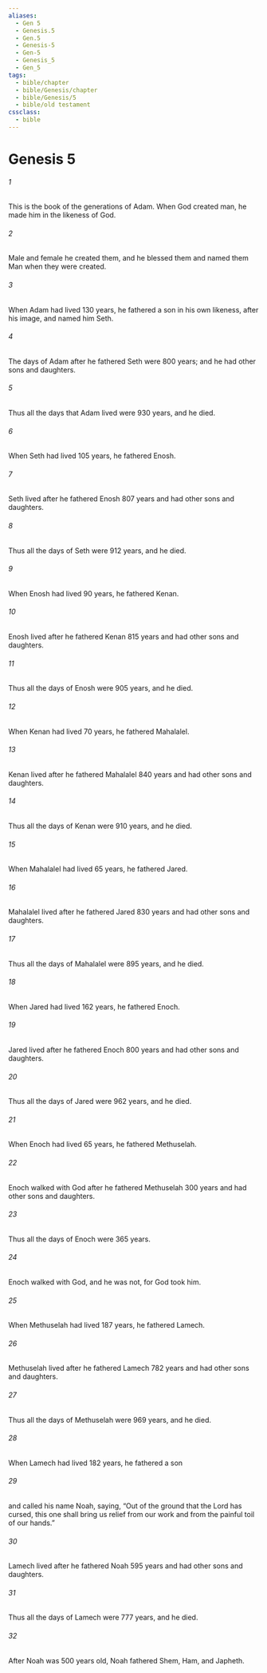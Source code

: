 ```yaml
---
aliases:
  - Gen 5
  - Genesis.5
  - Gen.5
  - Genesis-5
  - Gen-5
  - Genesis_5
  - Gen_5
tags:
  - bible/chapter
  - bible/Genesis/chapter
  - bible/Genesis/5
  - bible/old testament
cssclass:
  - bible
---
```


# Genesis 5

###### 1
This is the book of the generations of Adam. When God created man, he made him in the likeness of God.
###### 2
Male and female he created them, and he blessed them and named them Man when they were created.
###### 3
When Adam had lived 130 years, he fathered a son in his own likeness, after his image, and named him Seth.
###### 4
The days of Adam after he fathered Seth were 800 years; and he had other sons and daughters.
###### 5
Thus all the days that Adam lived were 930 years, and he died.
###### 6
When Seth had lived 105 years, he fathered Enosh.
###### 7
Seth lived after he fathered Enosh 807 years and had other sons and daughters.
###### 8
Thus all the days of Seth were 912 years, and he died.
###### 9
When Enosh had lived 90 years, he fathered Kenan.
###### 10
Enosh lived after he fathered Kenan 815 years and had other sons and daughters.
###### 11
Thus all the days of Enosh were 905 years, and he died.
###### 12
When Kenan had lived 70 years, he fathered Mahalalel.
###### 13
Kenan lived after he fathered Mahalalel 840 years and had other sons and daughters.
###### 14
Thus all the days of Kenan were 910 years, and he died.
###### 15
When Mahalalel had lived 65 years, he fathered Jared.
###### 16
Mahalalel lived after he fathered Jared 830 years and had other sons and daughters.
###### 17
Thus all the days of Mahalalel were 895 years, and he died.
###### 18
When Jared had lived 162 years, he fathered Enoch.
###### 19
Jared lived after he fathered Enoch 800 years and had other sons and daughters.
###### 20
Thus all the days of Jared were 962 years, and he died.
###### 21
When Enoch had lived 65 years, he fathered Methuselah.
###### 22
Enoch walked with God after he fathered Methuselah 300 years and had other sons and daughters.
###### 23
Thus all the days of Enoch were 365 years.
###### 24
Enoch walked with God, and he was not,  for God took him.
###### 25
When Methuselah had lived 187 years, he fathered Lamech.
###### 26
Methuselah lived after he fathered Lamech 782 years and had other sons and daughters.
###### 27
Thus all the days of Methuselah were 969 years, and he died.
###### 28
When Lamech had lived 182 years, he fathered a son
###### 29
and called his name Noah, saying, “Out of the ground that the Lord has cursed, this one shall bring us relief from our work and from the painful toil of our hands.”
###### 30
Lamech lived after he fathered Noah 595 years and had other sons and daughters.
###### 31
Thus all the days of Lamech were 777 years, and he died.
###### 32
After Noah was 500 years old, Noah fathered Shem, Ham, and Japheth.


